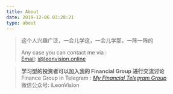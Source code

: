 ```yaml
---
title: About
date: 2019-12-06 03:28:21
type: about
---
```



> 这个人兴趣广泛，一会儿学这，一会儿学那，一阵一阵的
>
> Any case you can contact me via :  
> [Email](mailto:i@leonvision.online): i@leonvision.online  

>**学习型的投资者可以加入我的 Financial Group 进行交流讨论**    
>Finance Group in Telegram : [_My Financial Telegram Group_](https://t.me/joinchat/JAgU_xVgurGtCieh5GQ56g)    
>微信公众号:  iLeonVision
